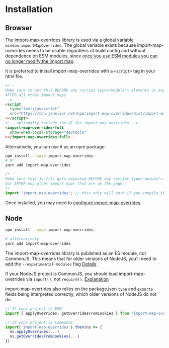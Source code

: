 # Installation

## Browser

The import-map-overrides library is used via a global variable `window.importMapOverrides`. The global variable exists because import-map-overrides needs
to be usable regardless of build config and without dependence on ESM modules, since
[once you use ESM modules you can no longer modify the import map](https://github.com/WICG/import-maps/blob/master/spec.md#acquiring-import-maps).

It is preferred to install import-map-overrides with a `<script>` tag in your html file.

```html
<!--
Make sure to put this BEFORE any <script type="module"> elements or any System.import() calls, but
AFTER all other import maps
-->
<script
  type="text/javascript"
  src="https://cdn.jsdelivr.net/npm/import-map-overrides/dist/import-map-overrides.js"
></script>
<!-- optionally include the UI for import map overrides -->
<import-map-overrides-full
  show-when-local-storage="devtools"
></import-map-overrides-full>
```

Alternatively, you can use it as an npm package:

```sh
npm install --save import-map-overrides
# Or
yarn add import-map-overrides
```

```js
/*
Make sure this js file gets executed BEFORE any <script type="module"> elements or any System.import() calls,
but AFTER any other import maps that are on the page.
*/
import "import-map-overrides"; // this only will work if you compile the `import` down to an iife via webpack, rollup, parcel, etc
```

Once installed, you may need to [configure import-map-overrides](/docs/configuration.md).

## Node

```sh
npm install --save import-map-overrides

# alternatively
yarn add import-map-overrides
```

The import-map-overrides library is published as an ES module, not CommonJS. This means that for older versions of NodeJS, you'll need to add the `--experimental-modules` flag [Details](https://medium.com/@nodejs/announcing-a-new-experimental-modules-1be8d2d6c2ff).

If your NodeJS project is CommonJS, you should load import-map-overrides via `import()`, not `require()`. [Explanation](https://nodejs.org/api/esm.html#esm_import_expressions)

import-map-overrides also relies on the package.json [`type`](https://nodejs.org/api/esm.html#esm_package_json_type_field) and [`exports`](https://nodejs.org/api/esm.html#esm_package_entry_points) fields being interpreted correctly, which older versions of NodeJS do not do.

```js
// If your project is ESM
import { applyOverrides, getOverridesFromCookies } from 'import-map-overrides';

// If your project is CommonJS
import('import-map-overrides').then(ns => {
  ns.applyOverrides(...)
  ns.getOverridesFromCookies(...)
})
```
